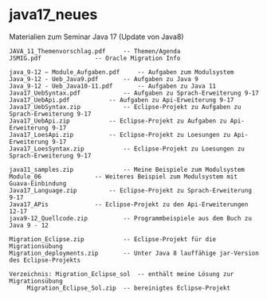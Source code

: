 # java17_neues
Materialien zum Seminar Java 17 (Update von Java8)

	JAVA_11_Themenvorschlag.pdf		-- Themen/Agenda
	JSMIG.pdf				-- Oracle Migration Info
	
	java_9-12 – Module_Aufgaben.pdf		-- Aufgaben zum Modulsystem
	Java_9-12 - Ueb_Java9.pdf		-- Aufgaben zu Java 9
	Java_9-12 - Ueb_Java10-11.pdf		-- Aufgaben zu Java 11
	Java17_UebSyntax.pdf			-- Aufgaben zu Sprach-Erweiterung 9-17
	Java17_UebApi.pdf			-- Aufgaben zu Api-Erweiterung 9-17
	Java17_UebSyntax.zip			-- Eclipse-Projekt zu Aufgaben zu Sprach-Erweiterung 9-17
	Java17_UebApi.zip			-- Eclipse-Projekt zu Aufgaben zu Api-Erweiterung 9-17
	Java17_LoesApi.zip			-- Eclipse-Projekt zu Loesungen zu Api-Erweiterung 9-17
	Java17_LoesSyntax.zip			-- Eclipse-Projekt zu Loesungen zu Sprach-Erweiterung 9-17
	
	java11_samples.zip    			-- Meine Beispiele zum Modulsystem
	Module_06				-- Weiteres Beispiel zum Modulsystem mit Guava-Einbindung
	Java17_Language.zip			-- Eclipse-Projekt zu Sprach-Erweiterung 9-17
	Java17_APis				-- Eclipse-Projekt zu den Api-Erweiterungen 12-17
	java9-12_Quellcode.zip			-- Programmbeispiele aus dem Buch zu Java 9 - 12
	
	Migration_Eclipse.zip			-- Eclipse-Projekt für die Migrationsübung
	Migration_deployments.zip		-- Unter Java 8 lauffähige jar-Version des Eclipse-Projekts
	
	Verzeichnis: Migration_Eclipse_sol 	-- enthält meine Lösung zur Migrationsübung
		 Migration_Eclipse_Sol.zip	-- bereinigtes Eclipse-Projekt
		
	


	
